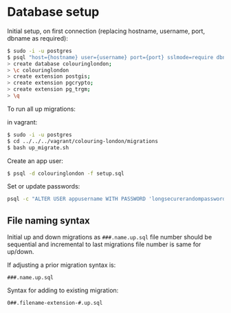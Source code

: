 # Database setup

Initial setup, on first connection (replacing hostname, username, port, dbname as required):

```bash
$ sudo -i -u postgres
$ psql "host={hostname} user={username} port={port} sslmode=require dbname=postgres"
> create database colouringlondon;
> \c colouringlondon
> create extension postgis;
> create extension pgcrypto;
> create extension pg_trgm;
> \q
```

To run all up migrations:

in vagrant:
```bash
$ sudo -i -u postgres
$ cd ../../../vagrant/colouring-london/migrations
$ bash up_migrate.sh
```

<!-- Or all down migrations in reverse order:

```bash
$ ls -r ./*.down.sql 2>/dev/null | while read -r migration; do psql < $migration; done;
``` -->

Create an app user:

```bash
$ psql -d colouringlondon -f setup.sql
```

Set or update passwords:

```bash
psql -c "ALTER USER appusername WITH PASSWORD 'longsecurerandompassword';"
```

## File naming syntax

Initial up and down migrations as `###.name.up.sql` file number should be sequential
and incremental to last migrations file number is same for up/down.

If adjusting a prior migration syntax is:

    ###.name.up.sql

Syntax for adding to existing migration:

    0##.filename-extension-#.up.sql

